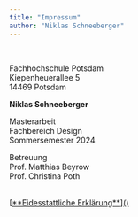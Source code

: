```yaml
---
title: "Impressum"
author: "Niklas Schneeberger"
---
```

<br>

Fachhochschule Potsdam  
Kiepenheuerallee 5  
14469 Potsdam

**Niklas Schneeberger**

Masterarbeit  
Fachbereich Design  
Sommersemester 2024  

Betreuung  
Prof. Matthias Beyrow  
Prof. Christina Poth

<br>

<a href="/Masterarbeit_NiklasSchneeberger_21460/250824_EidesstattlicheErklärung.pdf" download>
[<u>**Eidesstattliche Erklärung**</u>]()